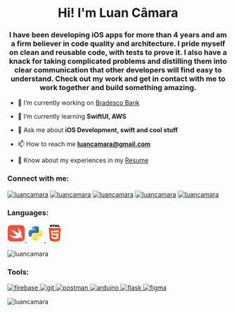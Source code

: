 <h1 align="center">Hi! I'm Luan Câmara</h1>
<h3 align="center">I have been developing iOS apps for more than 4 years and am a firm believer in code quality and architecture. I pride myself on clean and reusable code, with tests to prove it. I also have a knack for taking complicated problems and distilling them into clear communication that other developers will find easy to understand. Check out my work and get in contact with me to work together and build something amazing.</h3>

- 🔭 I’m currently working on [Bradesco Bank](https://apps.apple.com/br/app/banco-bradesco/id336954985)

- 🌱 I’m currently learning **SwiftUI, AWS**

- 💬 Ask me about **iOS Development, swift and cool stuff**

- 📫 How to reach me **luancamara@gmail.com**

- 📄 Know about my experiences in my [Resume](https://raw.githubusercontent.com/luancamara/luancamara/main/Resume%20Luan%20Camara.pdf)

<h3 align="left">Connect with me:</h3>
<p align="left">
<a href="https://dev.to/luancamara" target="blank"><img align="center" src="https://raw.githubusercontent.com/rahuldkjain/github-profile-readme-generator/master/src/images/icons/Social/devto.svg" alt="luancamara" height="30" width="40" /></a>
<a href="https://twitter.com/luancamara" target="blank"><img align="center" src="https://raw.githubusercontent.com/rahuldkjain/github-profile-readme-generator/master/src/images/icons/Social/twitter.svg" alt="luancamara" height="30" width="40" /></a>
<a href="https://linkedin.com/in/luancamara" target="blank"><img align="center" src="https://raw.githubusercontent.com/rahuldkjain/github-profile-readme-generator/master/src/images/icons/Social/linked-in-alt.svg" alt="luancamara" height="30" width="40" /></a>
<a href="https://instagram.com/luancamara" target="blank"><img align="center" src="https://raw.githubusercontent.com/rahuldkjain/github-profile-readme-generator/master/src/images/icons/Social/instagram.svg" alt="luancamara" height="30" width="40" /></a>
<a href="https://www.hackerrank.com/luancamara" target="blank"><img align="center" src="https://raw.githubusercontent.com/rahuldkjain/github-profile-readme-generator/master/src/images/icons/Social/hackerrank.svg" alt="luancamara" height="30" width="40" /></a>
</p>

<h3 align="left">Languages:</h3>
<p align="left"> 
	<a href="https://developer.apple.com/swift/" target="_blank" rel="noreferrer"> <img src="https://raw.githubusercontent.com/devicons/devicon/master/icons/swift/swift-original.svg" alt="swift" width="40" height="40"/> </a>
	<a href="https://www.python.org" target="_blank" rel="noreferrer"> <img src="https://raw.githubusercontent.com/devicons/devicon/master/icons/python/python-original.svg" alt="python" width="40" height="40"/> </a>
	<a href="https://www.w3.org/html/" target="_blank" rel="noreferrer"> <img src="https://raw.githubusercontent.com/devicons/devicon/master/icons/html5/html5-original-wordmark.svg" alt="html5" width="40" height="40"/> </a> 
<p>
	<img align="center" src="https://github-readme-stats.vercel.app/api/top-langs?username=luancamara&show_icons=true&locale=en&layout=compact" alt="luancamara" />
</p>

<h3 align="left">Tools:</h3>
<p align="left"> 
	<a href="https://firebase.google.com/" target="_blank" rel="noreferrer"> <img src="https://www.vectorlogo.zone/logos/firebase/firebase-icon.svg" alt="firebase" width="40" height="40"/> </a> 
	<a href="https://git-scm.com/" target="_blank" rel="noreferrer"> <img src="https://www.vectorlogo.zone/logos/git-scm/git-scm-icon.svg" alt="git" width="40" height="40"/> </a> 
	<a href="https://postman.com" target="_blank" rel="noreferrer"> <img src="https://www.vectorlogo.zone/logos/getpostman/getpostman-icon.svg" alt="postman" width="40" height="40"/> </a> 
	<a href="https://www.arduino.cc/" target="_blank" rel="noreferrer"> <img src="https://cdn.worldvectorlogo.com/logos/arduino-1.svg" alt="arduino" width="40" height="40"/> </a> 
	<a href="https://flask.palletsprojects.com/" target="_blank" rel="noreferrer"> <img src="https://www.vectorlogo.zone/logos/pocoo_flask/pocoo_flask-icon.svg" alt="flask" width="40" height="40"/> </a> 
	<a href="https://www.figma.com/" target="_blank" rel="noreferrer"> <img src="https://www.vectorlogo.zone/logos/figma/figma-icon.svg" alt="figma" width="40" height="40"/> </a> </p>
<p>
	<img align="center" src="https://github-readme-stats.vercel.app/api/top-langs?username=luancamara&show_icons=true&locale=en&layout=compact" alt="luancamara" />
</p>
